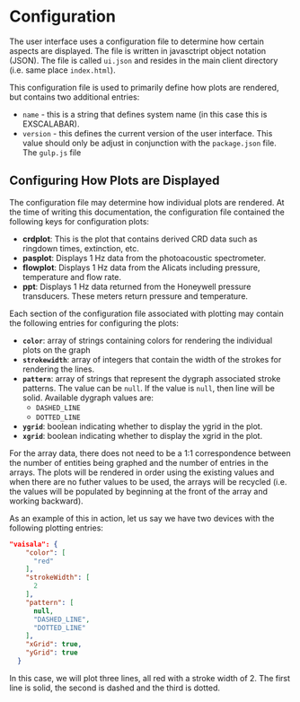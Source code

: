 # Configuration

The user interface uses a configuration file to determine how certain aspects are displayed.  The file is written in javasctript object notation (JSON).  The file is called ``ui.json`` and resides in the main client directory (i.e. same place ``index.html``).  

This configuration file is used to primarily define how plots are rendered, but contains two additional entries:

* ``name`` - this is a string that defines system name (in this case this is EXSCALABAR).
* ``version`` - this defines the current version of the user interface.  This value should only be adjust in conjunction with the ``package.json`` file.  The ``gulp.js`` file 

## Configuring How Plots are Displayed
The configuration file may determine how individual plots are rendered.  At the time of writing this documentation, the configuration file contained the following keys for configuration plots:

* **crdplot**: This is the plot that contains derived CRD data such as ringdown times, extinction, etc.
* **pasplot**: Displays 1 Hz data from the photoacoustic spectrometer.
* **flowplot**: Displays 1 Hz data from the Alicats including pressure, temperature and flow rate.
* **ppt**: Displays 1 Hz data returned from the Honeywell pressure transducers.  These meters return pressure and temperature.

Each section of the configuration file associated with plotting may contain the following entries for configuring the plots:

* **``color``**: array of strings containing colors for rendering the individual plots on the graph
* **``strokewidth``**: array of integers that contain the width of the strokes for rendering the lines.
* **``pattern``**: array of strings that represent the dygraph associated stroke patterns.  The value can be ``null``.  If the value is ``null``, then line will be solid.  Available dygraph values are:
  * ``DASHED_LINE``
  * ``DOTTED_LINE``
* **``ygrid``**: boolean indicating whether to display the ygrid in the plot.
* **``xgrid``**: boolean indicating whether to display the xgrid in the plot.

For the array data, there does not need to be a 1:1 correspondence between the number of entities being graphed and the number of entries in the arrays.  The plots will be rendered in order using the existing values and when there are no futher values to be used, the arrays will be recycled (i.e. the values will be populated by beginning at the front of the array and working backward).

As an example of this in action, let us say we have two devices with the following plotting entries:

```json
"vaisala": {
    "color": [
      "red"
    ],
    "strokeWidth": [
      2
    ],
    "pattern": [
      null,
      "DASHED_LINE",
      "DOTTED_LINE"
    ],
    "xGrid": true,
    "yGrid": true
  }
```
In this case, we will plot three lines, all red with a stroke width of 2.  The first line is solid, the second is dashed and the third is dotted.

